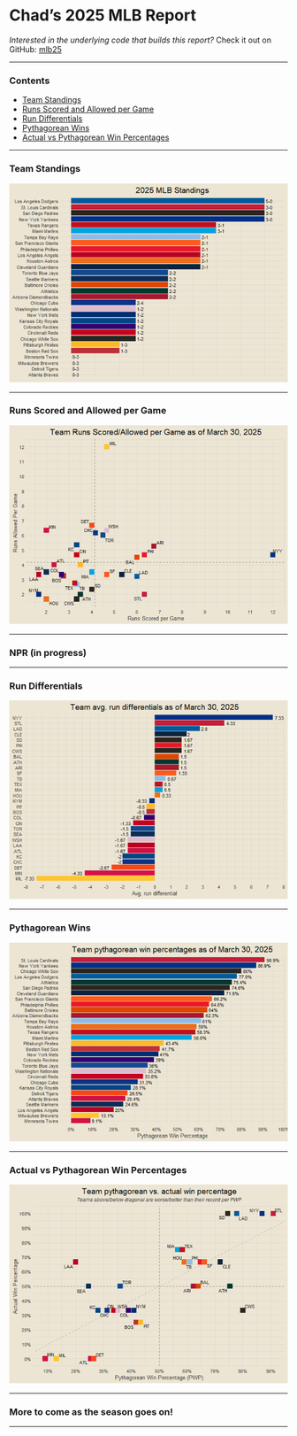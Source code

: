 Chad’s 2025 MLB Report
================

*Interested in the underlying code that builds this report?* Check it
out on GitHub:
<a href="https://github.com/chadallison/mlb25" target="_blank">mlb25</a>

------------------------------------------------------------------------

### Contents

- [Team Standings](#team-standings)
- [Runs Scored and Allowed per Game](#runs-scored-and-allowed-per-game)
- [Run Differentials](#run-differentials)
- [Pythagorean Wins](#pythagorean-wins)
- [Actual vs Pythagorean Win
  Percentages](#actual-vs-pythagorean-win-percentages)

------------------------------------------------------------------------

### Team Standings

![](README_files/figure-gfm/unnamed-chunk-4-1.png)<!-- -->

------------------------------------------------------------------------

### Runs Scored and Allowed per Game

![](README_files/figure-gfm/unnamed-chunk-5-1.png)<!-- -->

------------------------------------------------------------------------

### NPR (in progress)

------------------------------------------------------------------------

### Run Differentials

![](README_files/figure-gfm/unnamed-chunk-7-1.png)<!-- -->

------------------------------------------------------------------------

### Pythagorean Wins

![](README_files/figure-gfm/unnamed-chunk-8-1.png)<!-- -->

------------------------------------------------------------------------

### Actual vs Pythagorean Win Percentages

![](README_files/figure-gfm/unnamed-chunk-9-1.png)<!-- -->

------------------------------------------------------------------------

### More to come as the season goes on!

------------------------------------------------------------------------
